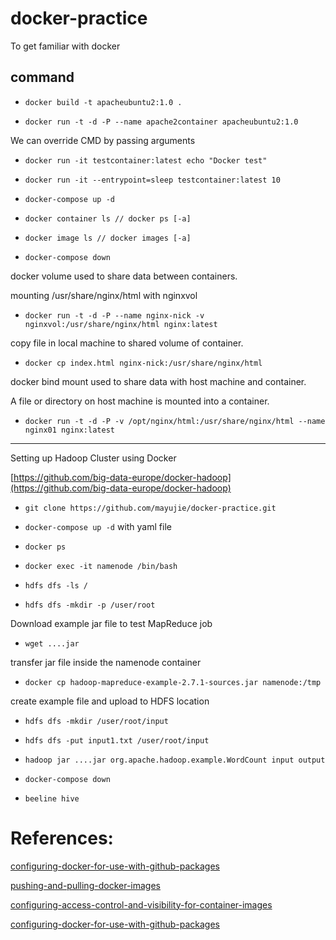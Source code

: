 # docker-practice
To get familiar with docker

## command

- `docker build -t apacheubuntu2:1.0 . `

- `docker run -t -d -P --name apache2container apacheubuntu2:1.0`

We can override CMD by passing arguments

- `docker run -it testcontainer:latest echo "Docker test"`

- `docker run -it --entrypoint=sleep testcontainer:latest 10`

- `docker-compose up -d`

- `docker container ls // docker ps [-a]`

- `docker image ls // docker images [-a]`

- `docker-compose down`

docker volume used to share data between containers.

mounting /usr/share/nginx/html with nginxvol

- `docker run -t -d -P --name nginx-nick -v nginxvol:/usr/share/nginx/html nginx:latest`

copy file in local machine to shared volume of container.

- `docker cp index.html nginx-nick:/usr/share/nginx/html`

docker bind mount used to share data with host machine and container.

A file or directory on host machine is mounted into a container. 

- `docker run -t -d -P -v /opt/nginx/html:/usr/share/nginx/html --name nginx01 nginx:latest`


---


Setting up Hadoop Cluster using Docker

[https://github.com/big-data-europe/docker-hadoop](https://github.com/big-data-europe/docker-hadoop)

- `git clone https://github.com/mayujie/docker-practice.git`

- `docker-compose up -d` with yaml file

- `docker ps`

- `docker exec -it namenode /bin/bash`

- `hdfs dfs -ls /`

- `hdfs dfs -mkdir -p /user/root`

Download example jar file to test MapReduce job

- `wget ....jar`

transfer jar file inside the namenode container

- `docker cp hadoop-mapreduce-example-2.7.1-sources.jar namenode:/tmp`

create example file and upload to HDFS location

- `hdfs dfs -mkdir /user/root/input`

- `hdfs dfs -put input1.txt /user/root/input`

- `hadoop jar ....jar org.apache.hadoop.example.WordCount input output`

- `docker-compose down`

- `beeline hive`

# References:
[configuring-docker-for-use-with-github-packages](https://docs.github.com/en/packages/guides/configuring-docker-for-use-with-github-packages)

[pushing-and-pulling-docker-images](https://docs.github.com/en/packages/guides/pushing-and-pulling-docker-images)

[configuring-access-control-and-visibility-for-container-images](https://docs.github.com/en/packages/guides/configuring-access-control-and-visibility-for-container-images)

[configuring-docker-for-use-with-github-packages](https://docs.github.com/en/packages/guides/configuring-docker-for-use-with-github-packages)
